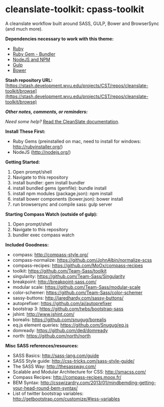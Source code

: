 cleanslate-toolkit: cpass-toolkit
==================

A cleanslate workflow built around SASS, GULP, Bower and BrowserSync (and much more).

**Dependencies necessary to work with this theme:** 
  * [Ruby](http://rubyinstaller.org/)
  * [Ruby Gem - Bundler](http://bundler.io/)
  * [NodeJS and NPM](http://nodejs.org/)
  * [Gulp](http://gulpjs.com/)
  * [Bower](http://bower.io/)



**Stash repository URL:** 
	[https://stash.development.wvu.edu/projects/CST/repos/cleanslate-toolkit/browse](https://stash.development.wvu.edu/projects/CST/repos/cleanslate-toolkit/browse)



***Other notes, comments, or reminders:***

*Need some help?* [Read the CleanSlate documentation](https://github.com/wvuweb/cleanslate-toolkit/wiki).

**Install These First:**
   * Ruby Gems (preinstalled on mac, need to install for windows: http://rubyinstaller.org/)
   * NodeJS (http://nodejs.org/)

**Getting Started:**
   1. Open prompt/shell 
   2. Navigate to this repository
   4. install bundler:  gem install bundler
   5. install bundled gems (gemfile):  bundle install
   6. install npm modules (package.json): npm install
   7. install bower components (bower.json): bower install
   8. run browsersync and compile sass: gulp server

**Starting Compass Watch (outside of gulp):**
   1. Open prompt/shell 
   2. Navigate to this repository
   3. bundler exec compass watch

**Included Goodness:**
   * compass: http://compass-style.org/
   * compass-normalize: https://github.com/JohnAlbin/normalize-scss
   * compass-recipes: https://github.com/MoOx/compass-recipes   
   * toolkit:  https://github.com/Team-Sass/toolkit   
   * singularity: https://github.com/Team-Sass/Singularity
   * breakpoint: http://breakpoint-sass.com/
   * modular scale: https://github.com/Team-Sass/modular-scale
   * color-schemer: https://github.com/Team-Sass/color-schemer
   * sassy-buttons: http://jaredhardy.com/sassy-buttons/
   * autoprefixer: https://github.com/ai/autoprefixer
   * bootstrap 3: https://github.com/twbs/bootstrap-sass
   * jshint: http://www.jshint.com/
   * borealis: https://github.com/snugug/borealis
   * eq.js element queries: https://github.com/Snugug/eq.js
   * domready: https://github.com/ded/domready
   * north: https://github.com/north/north

**Misc SASS references/resources:**
   * SASS Basics: http://sass-lang.com/guide
   * SASS Style guide:  http://css-tricks.com/sass-style-guide/
   * The SASS Way: http://thesassway.com/
   * Scalable and Modular Architecture for CSS: http://smacss.com/
   * Compass Recipes: http://compass-recipes.moox.fr/
   * BEM Syntax: http://csswizardry.com/2013/01/mindbemding-getting-your-head-round-bem-syntax/
   * List of twitter bootstrap variables: http://getbootstrap.com/customize/#less-variables 


